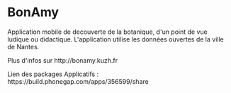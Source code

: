 BonAmy
======
<p>Application mobile de decouverte de la botanique, 
d'un point de vue ludique ou didactique.
L'application utilise les données ouvertes de la ville de Nantes.</p>

<p>Plus d'infos sur http://bonamy.kuzh.fr</p>
<p>Lien des packages Applicatifs : https://build.phonegap.com/apps/356599/share</p>
